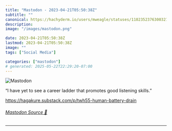 ```yaml
---
title: "Mastodon - 2023-04-21T05:50:38Z"
subtitle: ""
canonical: https://hachyderm.io/users/mweagle/statuses/110235237630032109
description:
image: "/images/mastodon.png"

date: 2023-04-21T05:50:38Z
lastmod: 2023-04-21T05:50:38Z
image: ""
tags: ["Social Media"]

categories: ["mastodon"]
# generated: 2025-05-22T22:29:20-07:00
---
```

![Mastodon](/images/mastodon.png)

<p>“I have yet to see a career ladder that promotes good listening skills.”</p><p><a href="https://hagakure.substack.com/p/twh55-human-battery-drain" target="_blank" rel="nofollow noopener noreferrer" translate="no"><span class="invisible">https://</span><span class="ellipsis">hagakure.substack.com/p/twh55-</span><span class="invisible">human-battery-drain</span></a></p>


###### [Mastodon Source 🐘](https://hachyderm.io/@mweagle/110235237630032109)

___
